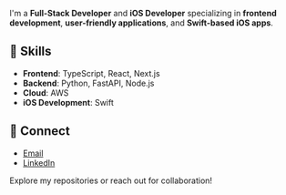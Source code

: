 I'm a **Full-Stack Developer** and **iOS Developer** specializing in **frontend development**, **user-friendly applications**, and **Swift-based iOS apps**.

## 🧪 Skills
- **Frontend**: TypeScript, React, Next.js
- **Backend**: Python, FastAPI, Node.js
- **Cloud**: AWS
- **iOS Development**: Swift


## 📡 Connect
- [Email](mailto:stanleygordon45@gmail.com)
- [LinkedIn](https://www.linkedin.com/in/stanley-gordon-43258520a/)

Explore my repositories or reach out for collaboration!
